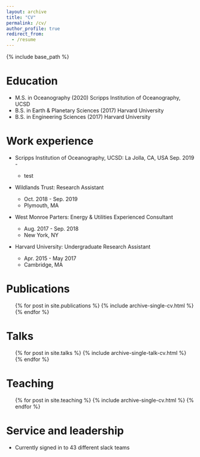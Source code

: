 ```yaml
---
layout: archive
title: "CV"
permalink: /cv/
author_profile: true
redirect_from:
  - /resume
---
```


{% include base_path %}

Education
======
* M.S. in Oceanography (2020)
  Scripps Institution of Oceanography, UCSD
* B.S. in Earth & Planetary Sciences (2017) 
  Harvard University
* B.S. in Engineering Sciences (2017) 
  Harvard University

Work experience
======
* Scripps Institution of Oceanography, UCSD: La Jolla, CA, USA
  Sep. 2019 - 
  * test

* Wildlands Trust: Research Assistant
  * Oct. 2018 - Sep. 2019
  * Plymouth, MA

* West Monroe Parters: Energy & Utilities Experienced Consultant 
  * Aug. 2017 - Sep. 2018
  * New York, NY 

* Harvard University: Undergraduate Research Assistant
  * Apr. 2015 - May 2017
  * Cambridge, MA 

Publications
======
  <ul>{% for post in site.publications %}
    {% include archive-single-cv.html %}
  {% endfor %}</ul>
  
Talks
======
  <ul>{% for post in site.talks %}
    {% include archive-single-talk-cv.html %}
  {% endfor %}</ul>
  
Teaching
======
  <ul>{% for post in site.teaching %}
    {% include archive-single-cv.html %}
  {% endfor %}</ul>
  
Service and leadership
======
* Currently signed in to 43 different slack teams

